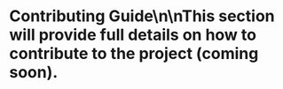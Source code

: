 # Contributing Guide\n\nThis section will provide full details on how to contribute to the project (coming soon).